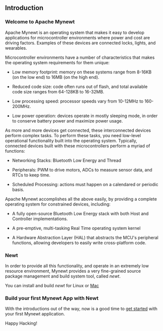 ## Introduction

### Welcome to Apache Mynewt

Apache Mynewt is an operating system that makes it easy to develop
applications for microcontroller environments where power and cost 
are driving factors. Examples of these devices are connected locks, 
lights, and wearables.

Microcontroller environments have a number of characteristics that 
makes the operating system requirements for them unique: 

* Low memory footprint: memory on these systems range from 
8-16KB (on the low end) to 16MB (on the high end).

* Reduced code size: code often runs out of flash, and total available code size ranges from 64-128KB to 16-32MB.

* Low processing speed: processor speeds vary from 10-12MHz to 160-200MHz.  

* Low power operation: devices operate in mostly sleeping mode, in order to conserve
battery power and maximize power usage.

As more and more devices get connected, these interconnected devices perform complex tasks. To
perform these tasks, you need low-level operational functionality built into the operating system.
Typically, connected devices built with these microcontrollers perform a myriad of functions: 

* Networking Stacks: Bluetooth Low Energy and Thread

* Peripherals: PWM to drive motors, ADCs to measure sensor data, and RTCs
to keep time.

* Scheduled Processing: actions must happen on a calendared or periodic basis.

Apache Mynewt accomplishes all the above easily, by providing a complete
operating system for constrained devices, including:

* A fully open-source Bluetooth Low Energy stack with both Host and 
Controller implementations. 

* A pre-emptive, multi-tasking Real Time operating system kernel

* A Hardware Abstraction Layer (HAL) that abstracts the MCU's 
peripheral functions, allowing developers to easily write cross-platform
code.

### Newt ###
In order to provide all this functionality, and operate in an 
extremely low resource environment, Mynewt provides a very fine-grained source 
package management and build system tool, called *newt*. 

You can install and build *newt* for Linux or
[Mac](../../../newt/tutorials/newt_mac/)

### Build your first Mynewt App with Newt ###

With the introductions out of the way, now is a good time to [get
started](project_create/) with your first Mynewt application.

Happy Hacking!
